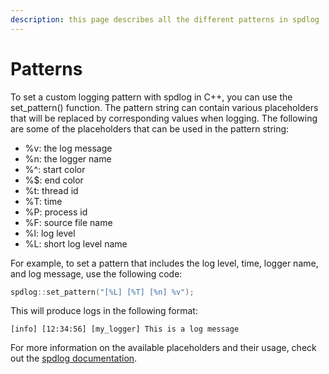 ```yaml
---
description: this page describes all the different patterns in spdlog
---
```


# Patterns

To set a custom logging pattern with spdlog in C++, you can use the set\_pattern() function. The pattern string can contain various placeholders that will be replaced by corresponding values when logging. The following are some of the placeholders that can be used in the pattern string:

* %v: the log message
* %n: the logger name
* %^: start color
* %$: end color
* %t: thread id
* %T: time
* %P: process id
* %F: source file name
* %l: log level
* %L: short log level name

For example, to set a pattern that includes the log level, time, logger name, and log message, use the following code:

```cpp
spdlog::set_pattern("[%L] [%T] [%n] %v");
```

This will produce logs in the following format:

```log
[info] [12:34:56] [my_logger] This is a log message
```

For more information on the available placeholders and their usage, check out the [spdlog documentation](https://github.com/gabime/spdlog#pattern-flags).
